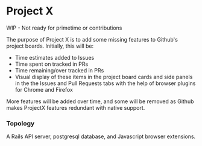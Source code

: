 # Project X
WIP - Not ready for primetime or contributions

The purpose of Project X is to add some missing features to Github's project boards. Initially, this will be:
* Time estimates added to Issues
* Time spent on tracked in PRs
* Time remaining/over tracked in PRs
* Visual display of these items in the project board cards and side panels in the the Issues and Pull Requests tabs with the help of browser plugins for Chrome and Firefox

More features will be added over time, and some will be removed as Github makes ProjectX features redundant with native support.

### Topology
A Rails API server, postgresql database, and Javascript browser extensions.

### 